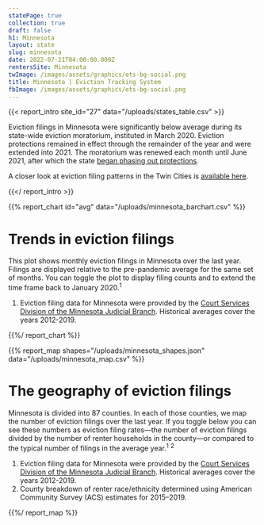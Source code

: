 ```yaml
---
statePage: true
collection: true
draft: false
h1: Minnesota
layout: state
slug: minnesota
date: 2022-07-21T04:00:00.000Z
rentersSite: Minnesota
twImage: /images/assets/graphics/ets-bg-social.png
title: Minnesota | Eviction Tracking System
fbImage: /images/assets/graphics/ets-bg-social.png
---
```


{{< report_intro site_id="27" data="/uploads/states_table.csv" >}}



Eviction filings in Minnesota were significantly below average during its state-wide eviction moratorium, instituted in March 2020. Eviction protections remained in effect through the remainder of the year and were extended into 2021. The moratorium was renewed each month until June 2021, after which the state [began phasing out protections](https://nlihc.org/resource/minnesotas-eviction-moratorium-ramp). 

 A closer look at eviction filing patterns in the Twin Cities is [available here](https://evictionlab.org/eviction-tracking/minneapolis-saint-paul-mn/).



{{</ report_intro >}}



{{% report_chart id="avg" data="/uploads/minnesota_barchart.csv" %}}

# Trends in eviction filings

This plot shows monthly eviction filings in Minnesota over the last year. Filings are displayed relative to the pre-pandemic average for the same set of months. You can toggle the plot to display filing counts and to extend the time frame back to January 2020.<sup>1</sup>

1. Eviction filing data for Minnesota were provided by the [Court Services Division of the Minnesota Judicial Branch](https://www.mncourts.gov/State-Court-Administrators-Office/Court-Services.aspx). Historical averages cover the years 2012-2019.

{{%/ report_chart %}}



{{% report_map shapes="/uploads/minnesota_shapes.json" data="/uploads/minnesota_map.csv" %}}

# The geography of eviction filings

Minnesota is divided into 87 counties. In each of those counties, we map the number of eviction filings over the last year. If you toggle below you can see these numbers as eviction filing rates—the number of eviction filings divided by the number of renter households in the county—or compared to the typical number of filings in the average year.<sup>1</sup> <sup>2</sup> 

1. Eviction filing data for Minnesota were provided by the [Court Services Division of the Minnesota Judicial Branch](https://www.mncourts.gov/State-Court-Administrators-Office/Court-Services.aspx). Historical averages cover the years 2012-2019.
2. County breakdown of renter race/ethnicity determined using American Community Survey (ACS) estimates for 2015–2019.

{{%/ report_map %}}